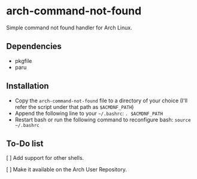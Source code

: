 # arch-command-not-found
Simple command not found handler for Arch Linux.

## Dependencies
- pkgfile
- paru

## Installation
- Copy the `arch-command-not-found` file to a directory of your choice (I'll refer the script under that path as `$ACMDNF_PATH`)
- Append the following line to your `~/.bashrc`: `. $ACMDNF_PATH`
- Restart bash or run the following command to reconfigure bash: `source ~/.bashrc`

## To-Do list
[ ] Add support for other shells.

[ ] Make it available on the Arch User Repository.
